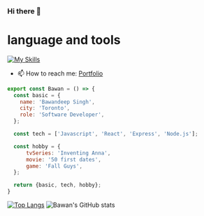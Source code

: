 ### Hi there 👋


# language and tools 

[![My Skills](https://skillicons.dev/icons?i=vscode,tailwind,react,nodejs,mysql,mongodb,materialui,js,html,heroku,graphql,figma,express,css,bootstrap,arduino&perline=8)](https://skillicons.dev)
- 📫 How to reach me: [Portfolio](https://singhbawan.github.io/Portfolio/)


```js
export const Bawan = () => {
  const basic = {
    name: 'Bawandeep Singh',
    city: 'Toronto',
    role: 'Software Developer',
  };

  const tech = ['Javascript', 'React', 'Express', 'Node.js'];

  const hobby = {
      tvSeries: 'Inventing Anna',
      movie: '50 first dates',
      game: 'Fall Guys',
  };

  return {basic, tech, hobby};
}
```

[![Top Langs](https://github-readme-stats.vercel.app/api/top-langs/?username=singhbawan&layout=compact)](https://github.com/singhbawan)    ![Bawan's GitHub stats](https://github-readme-stats.vercel.app/api?username=singhbawan&show_icons=true&theme=github_dark)
